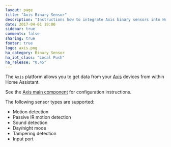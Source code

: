 ```yaml
---
layout: page
title: "Axis Binary Sensor"
description: "Instructions how to integrate Axis binary sensors into Home Assistant."
date: 2017-04-01 19:00
sidebar: true
comments: false
sharing: true
footer: true
logo: axis.png
ha_category: Binary Sensor
ha_iot_class: "Local Push"
ha_release: "0.45"
---
```


The `Axis` platform allows you to get data from your [Axis](https://www.axis.com/) devices from within Home Assistant.

See the [Axis main component](/components/axis/) for configuration instructions.

The following sensor types are supported:


 * Motion detection
 * Passive IR motion detection
 * Sound detection
 * Day/night mode
 * Tampering detection
 * Input port
